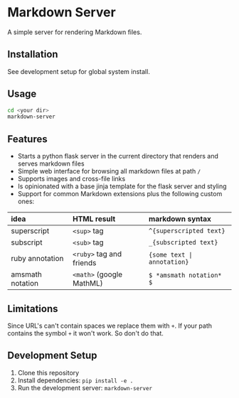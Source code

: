 # Markdown Server
A simple server for rendering Markdown files.

## Installation
See development setup for global system install.

## Usage
```bash
cd <your dir>
markdown-server
```

## Features
- Starts a python flask server in the current directory that renders and serves markdown files
- Simple web interface for browsing all markdown files at path `/`
- Supports images and cross-file links
- Is opinionated with a base jinja template for the flask server and styling
- Support for common Markdown extensions plus the following custom ones:

| idea             | HTML result              | markdown syntax             |
| :--------------- | :----------------------- | :-------------------------- |
| superscript      | `<sup>` tag              | `^{superscripted text}`     |
| subscript        | `<sub>` tag              | `_{subscripted text}`       |
| ruby annotation  | `<ruby>` tag and friends | `{some text \| annotation}` |
| amsmath notation | `<math>` (google MathML) | `$ *amsmath notation* $`    |

## Limitations
Since URL's can't contain spaces we replace them with `+`. If your path contains the symbol `+` it won't work. So don't do that.

## Development Setup
1. Clone this repository
2. Install dependencies: `pip install -e .`
3. Run the development server: `markdown-server`
